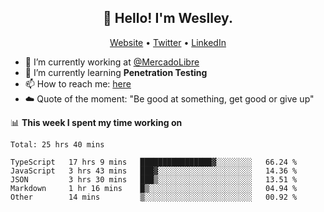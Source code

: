 <h2 align="center">👋 Hello! I'm Weslley.</h2>
<p align="center">
  <a href="http://weslleyneri.com.br">Website</a> •
  <a href="https://twitter.com/Weslley_Neri">Twitter</a> •
  <a href="https://www.linkedin.com/in/weslley-neri-3658908b">LinkedIn</a>
</p>


- 🔭 I’m currently working at [@MercadoLibre](https://github.com/mercadolibre)
- 🌱 I’m currently learning **Penetration Testing**
- 📫 How to reach me: [here](mailto:weslley39@gmail.com)
- ☁️ Quote of the moment: "Be good at something, get good or give up"

📊 **This week I spent my time working on**
<!--START_SECTION:waka-->
```text
Total: 25 hrs 40 mins

TypeScript   17 hrs 9 mins   ████████████████▓░░░░░░░░   66.24 % 
JavaScript   3 hrs 43 mins   ███▓░░░░░░░░░░░░░░░░░░░░░   14.36 % 
JSON         3 hrs 30 mins   ███▒░░░░░░░░░░░░░░░░░░░░░   13.51 % 
Markdown     1 hr 16 mins    █▒░░░░░░░░░░░░░░░░░░░░░░░   04.94 % 
Other        14 mins         ▒░░░░░░░░░░░░░░░░░░░░░░░░   00.92 % 
```
<!--END_SECTION:waka-->

<!-- Inspired by https://github.com/gruselhaus/gruselhaus -->